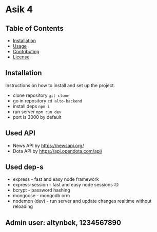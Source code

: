# Asik 4

## Table of Contents

-   [Installation](#installation)
-   [Usage](#usage)
-   [Contributing](#contributing)
-   [License](#license)

## Installation

Instructions on how to install and set up the project.

-   clone repository `git clone`
-   go in repository `cd alto-backend`
-   install deps `npm i`
-   run server `npm run dev`
-   port is 3000 by default

## Used API

-   News API by https://newsapi.org/
-   Dota API by https://api.opendota.com/api/

## Used dep-s

-   express - fast and easy node framework
-   express-session - fast and easy node sessions :D
-   bcrypt - password hashing
-   mongoose - mongodb orm
-   nodemon (dev) - run server and update changes realtime without reloading

## Admin user: altynbek, 1234567890

